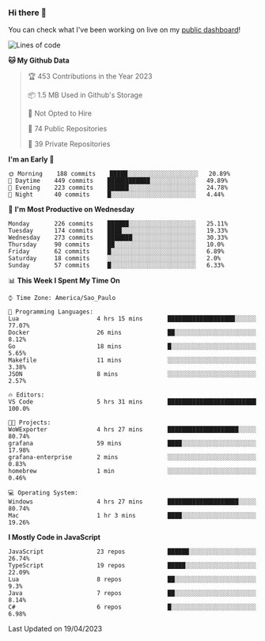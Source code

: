 ### Hi there 👋

<!--
**guicaulada/guicaulada** is a ✨ _special_ ✨ repository because its `README.md` (this file) appears on your GitHub profile.

Here are some ideas to get you started:

- 🔭 I’m currently working on ...
- 🌱 I’m currently learning ...
- 👯 I’m looking to collaborate on ...
- 🤔 I’m looking for help with ...
- 💬 Ask me about ...
- 📫 How to reach me: ...
- 😄 Pronouns: ...
- ⚡ Fun fact: ...
-->

You can check what I've been working on live on my [public dashboard](https://guicaulada.grafana.net/public-dashboards/7b7f644500ec4e6cb5d7a4e7b5ed0dab)!

<!--START_SECTION:waka-->
![Lines of code](https://img.shields.io/badge/From%20Hello%20World%20I%27ve%20Written-11.0%20million%20lines%20of%20code-blue)

**🐱 My Github Data** 

> 🏆 453 Contributions in the Year 2023
 > 
> 📦 1.5 MB Used in Github's Storage 
 > 
> 🚫 Not Opted to Hire
 > 
> 📜 74 Public Repositories 
 > 
> 🔑 39 Private Repositories  
 > 
**I'm an Early 🐤** 

```text
🌞 Morning    188 commits    █████░░░░░░░░░░░░░░░░░░░░   20.89% 
🌆 Daytime    449 commits    ████████████░░░░░░░░░░░░░   49.89% 
🌃 Evening    223 commits    ██████░░░░░░░░░░░░░░░░░░░   24.78% 
🌙 Night      40 commits     █░░░░░░░░░░░░░░░░░░░░░░░░   4.44%

```
📅 **I'm Most Productive on Wednesday** 

```text
Monday       226 commits    ██████░░░░░░░░░░░░░░░░░░░   25.11% 
Tuesday      174 commits    ████░░░░░░░░░░░░░░░░░░░░░   19.33% 
Wednesday    273 commits    ███████░░░░░░░░░░░░░░░░░░   30.33% 
Thursday     90 commits     ██░░░░░░░░░░░░░░░░░░░░░░░   10.0% 
Friday       62 commits     █░░░░░░░░░░░░░░░░░░░░░░░░   6.89% 
Saturday     18 commits     ░░░░░░░░░░░░░░░░░░░░░░░░░   2.0% 
Sunday       57 commits     █░░░░░░░░░░░░░░░░░░░░░░░░   6.33%

```


📊 **This Week I Spent My Time On** 

```text
⌚︎ Time Zone: America/Sao_Paulo

💬 Programming Languages: 
Lua                      4 hrs 15 mins       ███████████████████░░░░░░   77.07% 
Docker                   26 mins             ██░░░░░░░░░░░░░░░░░░░░░░░   8.12% 
Go                       18 mins             █░░░░░░░░░░░░░░░░░░░░░░░░   5.65% 
Makefile                 11 mins             ░░░░░░░░░░░░░░░░░░░░░░░░░   3.38% 
JSON                     8 mins              ░░░░░░░░░░░░░░░░░░░░░░░░░   2.57%

🔥 Editors: 
VS Code                  5 hrs 31 mins       █████████████████████████   100.0%

🐱‍💻 Projects: 
WoWExporter              4 hrs 27 mins       ████████████████████░░░░░   80.74% 
grafana                  59 mins             ████░░░░░░░░░░░░░░░░░░░░░   17.98% 
grafana-enterprise       2 mins              ░░░░░░░░░░░░░░░░░░░░░░░░░   0.83% 
homebrew                 1 min               ░░░░░░░░░░░░░░░░░░░░░░░░░   0.46%

💻 Operating System: 
Windows                  4 hrs 27 mins       ████████████████████░░░░░   80.74% 
Mac                      1 hr 3 mins         ████░░░░░░░░░░░░░░░░░░░░░   19.26%

```

**I Mostly Code in JavaScript** 

```text
JavaScript               23 repos            ██████░░░░░░░░░░░░░░░░░░░   26.74% 
TypeScript               19 repos            █████░░░░░░░░░░░░░░░░░░░░   22.09% 
Lua                      8 repos             ██░░░░░░░░░░░░░░░░░░░░░░░   9.3% 
Java                     7 repos             ██░░░░░░░░░░░░░░░░░░░░░░░   8.14% 
C#                       6 repos             █░░░░░░░░░░░░░░░░░░░░░░░░   6.98%

```



 Last Updated on 19/04/2023
<!--END_SECTION:waka-->
